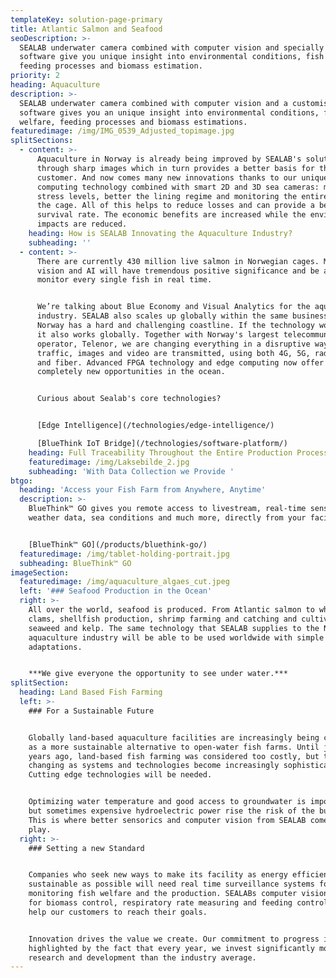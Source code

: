 ```yaml
---
templateKey: solution-page-primary
title: Atlantic Salmon and Seafood
seoDescription: >-
  SEALAB underwater camera combined with computer vision and specially developed
  software give you unique insight into environmental conditions, fish welfare,
  feeding processes and biomass estimation.  
priority: 2
heading: Aquaculture
description: >-
  SEALAB underwater camera combined with computer vision and a customised
  software gives you an unique insight into environmental conditions, fish
  welfare, feeding processes and biomass estimations.
featuredimage: /img/IMG_0539_Adjusted_topimage.jpg
splitSections:
  - content: >-
      Aquaculture in Norway is already being improved by SEALAB's solutions
      through sharp images which in turn provides a better basis for the
      customer. And now comes many new innovations thanks to our unique edge
      computing technology combined with smart 2D and 3D sea cameras: measure
      stress levels, better the lining regime and monitoring the entire state of
      the cage. All of this helps to reduce losses and can provide a better
      survival rate. The economic benefits are increased while the environmental
      impacts are reduced.
    heading: How is SEALAB Innovating the Aquaculture Industry?
    subheading: ''
  - content: >-
      There are currently 430 million live salmon in Norwegian cages. Machine
      vision and AI will have tremendous positive significance and be able to
      monitor every single fish in real time.


      We’re talking about Blue Economy and Visual Analytics for the aquaculture
      industry. SEALAB also scales up globally within the same business area.
      Norway has a hard and challenging coastline. If the technology works here,
      it also works globally. Together with Norway's largest telecommunications
      operator, Telenor, we are changing everything in a disruptive way how data
      traffic, images and video are transmitted, using both 4G, 5G, radio links
      and fiber. Advanced FPGA technology and edge computing now offer
      completely new opportunities in the ocean. 


      Curious about Sealab's core technologies?


      [Edge Intelligence](/technologies/edge-intelligence/)

      [BlueThink IoT Bridge](/technologies/software-platform/)
    heading: Full Traceability Throughout the Entire Production Process
    featuredimage: /img/Laksebilde_2.jpg
    subheading: 'With Data Collection we Provide '
btgo:
  heading: 'Access your Fish Farm from Anywhere, Anytime'
  description: >-
    BlueThink™ GO gives you remote access to livestream, real-time sensor data,
    weather data, sea conditions and much more, directly from your facility.


    [BlueThink™ GO](/products/bluethink-go/)
  featuredimage: /img/tablet-holding-portrait.jpg
  subheading: BlueThink™ GO
imageSection:
  featuredimage: /img/aquaculture_algaes_cut.jpeg
  left: '### Seafood Production in the Ocean'
  right: >-
    All over the world, seafood is produced. From Atlantic salmon to whitefish,
    clams, shellfish production, shrimp farming and catching and cultivation of
    seaweed and kelp. The same technology that SEALAB supplies to the Norwegian
    aquaculture industry will be able to be used worldwide with simple
    adaptations.


    ***We give everyone the opportunity to see under water.***
splitSection:
  heading: Land Based Fish Farming
  left: >-
    ### For a Sustainable Future


    Globally land-based aquaculture facilities are increasingly being considered
    as a more sustainable alternative to open-water fish farms. Until just a few
    years ago, land-based fish farming was considered too costly, but this is
    changing as systems and technologies become increasingly sophisticated.
    Cutting edge technologies will be needed.  


    Optimizing water temperature and good access to groundwater is important,
    but sometimes expensive hydroelectric power rise the risk of the business.
    This is where better sensorics and computer vision from SEALAB come into
    play.
  right: >-
    ### Setting a new Standard


    Companies who seek new ways to make its facility as energy efficient and
    sustainable as possible will need real time surveillance systems for
    monitoring fish welfare and the production. SEALABs computer vision systems
    for biomass control, respiratory rate measuring and feeding control will
    help our customers to reach their goals.  


    Innovation drives the value we create. Our commitment to progress is
    highlighted by the fact that every year, we invest significantly more into
    research and development than the industry average.
---
```


